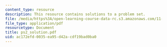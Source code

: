 ```yaml
---
content_type: resource
description: This resource contains solutions to a problem set.
file: /media/https%3A/open-learning-course-data-rc.s3.amazonaws.com/11-126j-economics-of-education-spring-2007/ac172efd0035ea95d42acdf19bad0ba0_ps2_solution.pdf
file_type: application/pdf
resourcetype: Document
title: ps2_solution.pdf
uid: ac172efd-0035-ea95-d42a-cdf19bad0ba0
---
```

